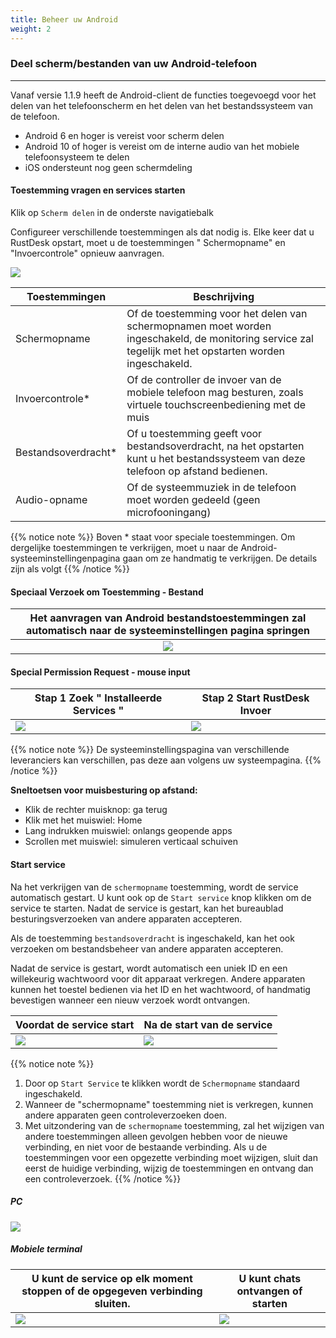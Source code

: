 ```yaml
---
title: Beheer uw Android 
weight: 2
---
```


### Deel scherm/bestanden van uw Android-telefoon
------

Vanaf versie 1.1.9 heeft de Android-client de functies toegevoegd voor het delen van het telefoonscherm en het delen van het bestandssysteem van de telefoon.

- Android 6 en hoger is vereist voor scherm delen
- Android 10 of hoger is vereist om de interne audio van het mobiele telefoonsysteem te delen
- iOS ondersteunt nog geen schermdeling


#### **Toestemming vragen en services starten**

Klik op `Scherm delen` in de onderste navigatiebalk

Configureer verschillende toestemmingen als dat nodig is. Elke keer dat u RustDesk opstart, moet u de toestemmingen " Schermopname" en "Invoercontrole" opnieuw aanvragen.

![](/docs/en/manual/mobile/images/server_off_en.jpg?width=300px)

| Toestemmingen     | Beschrijving                                               |
| --------------- | --------------------------------------------------------- |
| Schermopname | Of de toestemming voor het delen van schermopnamen moet worden ingeschakeld, de monitoring service zal tegelijk met het opstarten worden ingeschakeld. |
| Invoercontrole* | Of de controller de invoer van de mobiele telefoon mag besturen, zoals virtuele touchscreenbediening met de muis |
| Bestandsoverdracht* | Of u toestemming geeft voor bestandsoverdracht, na het opstarten kunt u het bestandssysteem van deze telefoon op afstand bedienen. |
| Audio-opname  | Of de systeemmuziek in de telefoon moet worden gedeeld (geen microfooningang) |

{{% notice note %}}
Boven * staat voor speciale toestemmingen. Om dergelijke toestemmingen te verkrijgen, moet u naar de Android-systeeminstellingenpagina gaan om ze handmatig te verkrijgen. De details zijn als volgt
{{% /notice %}}

#### **Speciaal Verzoek om Toestemming - Bestand**

| Het aanvragen van Android bestandstoestemmingen zal automatisch naar de systeeminstellingen pagina springen |
| :---------------: |
| ![](/docs/en/manual/mobile/images/get_file_en.jpg?width=300px) |

#### **Special Permission Request - mouse input**
| Stap 1 Zoek " Installeerde Services " | Stap 2 Start RustDesk Invoer |
| --------------- | -------------------------------------------------------- |
| ![](/docs/en/manual/mobile/images/get_input1_en.jpg?width=300px) | ![](/docs/en/manual/mobile/images/get_input2_en.jpg?width=300px) |

{{% notice note %}}
De systeeminstellingspagina van verschillende leveranciers kan verschillen, pas deze aan volgens uw systeempagina.
{{% /notice %}}

**Sneltoetsen voor muisbesturing op afstand:**

- Klik de rechter muisknop: ga terug
- Klik met het muiswiel: Home
- Lang indrukken muiswiel: onlangs geopende apps
- Scrollen met muiswiel: simuleren verticaal schuiven

#### **Start service**

Na het verkrijgen van de `schermopname` toestemming, wordt de service automatisch gestart. U kunt ook op de `Start service` knop klikken om de service te starten. Nadat de service is gestart, kan het bureaublad besturingsverzoeken van andere apparaten accepteren.

Als de toestemming `bestandsoverdracht` is ingeschakeld, kan het ook verzoeken om bestandsbeheer van andere apparaten accepteren.

Nadat de service is gestart, wordt automatisch een uniek ID en een willekeurig wachtwoord voor dit apparaat verkregen. Andere apparaten kunnen het toestel bedienen via het ID en het wachtwoord, of handmatig bevestigen wanneer een nieuw verzoek wordt ontvangen.

| Voordat de service start | Na de start van de service |
| --------------- | -------------------------------------------------------- |
| ![](/docs/en/manual/mobile/images/server_off_en.jpg?width=300px) | ![](/docs/en/manual/mobile/images/server_on_en.jpg?width=300px) |

{{% notice note %}}
1. Door op `Start Service` te klikken wordt de `Schermopname` standaard ingeschakeld.
2. Wanneer de "schermopname" toestemming niet is verkregen, kunnen andere apparaten geen controleverzoeken doen.
3. Met uitzondering van de `schermopname` toestemming, zal het wijzigen van andere toestemmingen alleen gevolgen hebben voor de nieuwe verbinding, en niet voor de bestaande verbinding. Als u de toestemmingen voor een opgezette verbinding moet wijzigen, sluit dan eerst de huidige verbinding, wijzig de toestemmingen en ontvang dan een controleverzoek.
{{% /notice %}}

##### PC

![](/docs/en/manual/mobile/images/android_server_pc_side_en.png?width=700px)

##### Mobiele terminal

| U kunt de service op elk moment stoppen of de opgegeven verbinding sluiten. | U kunt chats ontvangen of starten |
| --------------- | -------------------------------------------------------- |
| ![](/docs/en/manual/mobile/images/server_on_en.jpg?width=300px) | ![](/docs/en/manual/mobile/images/android_server2_en.jpg?width=300px) |